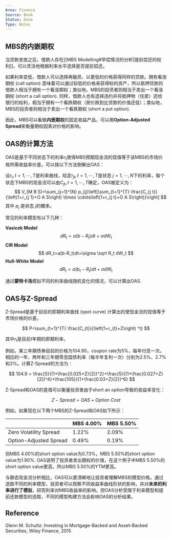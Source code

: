 ```yaml
---
Area: Finance
Source: Book
Status: Done
Type: Notes
---
```


## MBS的内嵌期权

当贷款发放之后，借款人存在[[MBS Modelling#早偿情况的分析|提前偿还的权利]]，可以灵活地根据利率水平选择是否提前偿还。

如果利率变低，借款人可以选择再融资，以更低的价格获得同样的贷款。拥有看涨期权 (call option) 意味着可以通过较低的价格来获得标的资产，所以抵押贷款的借款人相当于拥有一个看涨期权；类似地，MBS的投资者则相当于卖出一个看涨期权 (short a call option). 同样，借款人也有选择违约并将抵押物（住房）还给银行的权利，相当于拥有一个看跌期权（房价跌到比贷款的价值还低）；类似地，MBS的投资者则相当于卖出一个看跌期权 (short a put option). 

因此，MBS可以看做**内嵌期权**的固定收益产品，可以用**Option-Adjusted Spread**来衡量期权因素对价格的影响。

## OAS的计算方法

OAS是基于不同状态下的利率$r_{t}$使得MBS预期现金流的现值等于该MBS的市场价格所需收益率价差。可以按以下方法倒解出OAS：

设$r_{t}, t=1, \cdots, T$是利率曲线，给定$r_{j t}, t=1, \cdots, T$是状态 $j=1, \cdots, N$下的利率，每个状态下MBS的现金流可以由$C_{j t}, t=1, \cdots, T$确定，OAS被定义为：
$$
V_{M B S}=\sum_{j=1}^{N} p_{j}\left[\sum_{t=1}^{T} \frac{C_{j t}}{\left(1+r_{j 1}+O A S\right) \times \cdots\left(1+r_{j t}+O A S\right)}\right]
$$
其中 $p_{j}$ 是状态 $j$的概率。

常见的利率模型有以下几种：

**Vasicek Model**
$$
dR_t=a(b-R_t)dt+\sigma dW_t
$$
**CIR Model**
$$
dR_t=a(b-R_t)dt+\sigma \sqrt R_t dW_t
$$
**Hull-White Model**
$$
dR_t=a(b_t-R_t)dt+\sigma dW_t
$$

通过**蒙特卡洛**模拟不同的利率曲线随机变化的情况，可以计算出OAS.


## OAS与Z-Spread

Z-Spread是基于目前的即期利率曲线 (spot curve) 计算出的使现金流的现值等于市场价格的价差。

$$
P=\sum_{t=1}^{T} \frac{C_{t}}{\left(1+r_{t}+Z\right) ^t}
$$

其中$r_t$是目前$t$年期的即期利率。

例如，某三年期债券目前的价格为104.90，coupon rate为5%，每年付息一次。相应的一年、两年和三年期零息国债利率（每半年复利一次）分别为2.5%、2.7%和3%。计算Z-Spread的方法为：

$$
104.9 = \frac{5}{(1+\frac{0.025+Z}{2})^2}+\frac{5}{(1+\frac{0.027+Z}{2})^4}+\frac{105}{(1+\frac{0.03+Z}{2})^6}
$$


Z-Spread和OAS的差值可以衡量投资者由于short an option导致的收益率变化：

$$
Z-Spread = OAS+Option\ Cost
$$

例如，如果现在以下两个MBS的Z-Spread和OAS如下所示：

| | MBS 4.00% | MBS 5.50%|
|---|---|---|
|Zero Volatility Spread |1.22% |2.09%|
|Option-Adjusted Spread |0.49%| 0.19%|

则MBS 4.00%的short option value为0.73%，MBS 5.50%的short option value为1.90%. OAS说明了投资者卖出期权的价值，在这个例子中MBS 5.50%的short option value更高，所以MBS 5.50%的YTM更高。

与静态现金流分析相比，OAS可以更清晰地让投资者理解MBS的模型价格。通过选取不同的利率模型，投资者可以观察不同收益率曲线形状的影响，并对**未来的利率进行了模拟**，研究利率对MBS收益率的影响。但OAS分析受限于利率模型和提前还款模型的选取，不同的模型构建方法会影响OAS的分析结果。

## Reference

Glenn M. Schultz: Investing in Mortgage-Backed and Asset-Backed Securities, Wiley Finance, 2015
